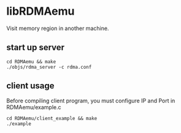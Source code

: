 libRDMAemu
=====

Visit memory region in another machine.

## start up server

```
cd RDMAemu && make
./objs/rdma_server -c rdma.conf
```

## client usage

Before compiling client program, you must configure IP and Port in RDMAemu/example.c

```
cd RDMAemu/client_example && make
./example
```

